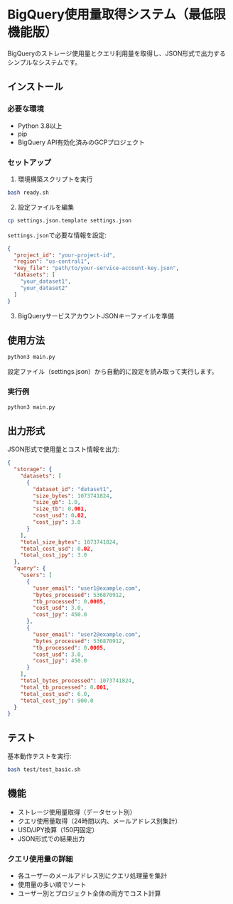 # BigQuery使用量取得システム（最低限機能版）

BigQueryのストレージ使用量とクエリ利用量を取得し、JSON形式で出力するシンプルなシステムです。

## インストール

### 必要な環境
- Python 3.8以上
- pip
- BigQuery API有効化済みのGCPプロジェクト

### セットアップ

1. 環境構築スクリプトを実行
```bash
bash ready.sh
```

2. 設定ファイルを編集
```bash
cp settings.json.template settings.json
```

`settings.json`で必要な情報を設定:
```json
{
  "project_id": "your-project-id",
  "region": "us-central1", 
  "key_file": "path/to/your-service-account-key.json",
  "datasets": [
    "your_dataset1",
    "your_dataset2"
  ]
}
```

3. BigQueryサービスアカウントJSONキーファイルを準備

## 使用方法

```bash
python3 main.py
```

設定ファイル（settings.json）から自動的に設定を読み取って実行します。

### 実行例
```bash
python3 main.py
```

## 出力形式

JSON形式で使用量とコスト情報を出力:
```json
{
  "storage": {
    "datasets": [
      {
        "dataset_id": "dataset1",
        "size_bytes": 1073741824,
        "size_gb": 1.0,
        "size_tb": 0.001,
        "cost_usd": 0.02,
        "cost_jpy": 3.0
      }
    ],
    "total_size_bytes": 1073741824,
    "total_cost_usd": 0.02,
    "total_cost_jpy": 3.0
  },
  "query": {
    "users": [
      {
        "user_email": "user1@example.com",
        "bytes_processed": 536870912,
        "tb_processed": 0.0005,
        "cost_usd": 3.0,
        "cost_jpy": 450.0
      },
      {
        "user_email": "user2@example.com",
        "bytes_processed": 536870912,
        "tb_processed": 0.0005,
        "cost_usd": 3.0,
        "cost_jpy": 450.0
      }
    ],
    "total_bytes_processed": 1073741824,
    "total_tb_processed": 0.001,
    "total_cost_usd": 6.0,
    "total_cost_jpy": 900.0
  }
}
```

## テスト

基本動作テストを実行:
```bash
bash test/test_basic.sh
```

## 機能

- ストレージ使用量取得（データセット別）
- クエリ使用量取得（24時間以内、メールアドレス別集計）
- USD/JPY換算（150円固定）
- JSON形式での結果出力

### クエリ使用量の詳細
- 各ユーザーのメールアドレス別にクエリ処理量を集計
- 使用量の多い順でソート
- ユーザー別とプロジェクト全体の両方でコスト計算